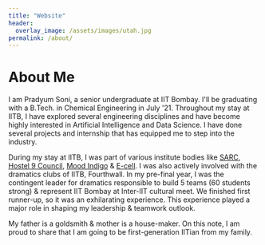 ```yaml
---
title: "Website"
header:
  overlay_image: /assets/images/utah.jpg
permalink: /about/
---
```


# About Me
  
I am Pradyum Soni, a senior undergraduate at IIT Bombay. I'll be graduating with a B.Tech. in Chemical Engineering in July '21. Throughout my stay at IITB, I have explored several engineering disciplines and have become highly interested in Artificial Intelligence and Data Science. I have done several projects and internship that has equipped me to step into the industry.

During my stay at IITB, I was part of various institute bodies like 
[SARC](https://sarc-iitb.org/), [Hostel 9 Council](https://www.google.com/search?q=h9+iitb&client=ubuntu&hs=la0&channel=fs&sxsrf=ALeKk03EoGf09ncCA-BFdoGPkTEdI0asng%3A1621969134627&ei=7kitYOzdJa2T4-EPy5uN4A0&oq=h9+iitb&gs_lcp=Cgdnd3Mtd2l6EAMyBAgjECcyCAguEMcBEK8BOgcIABBHELADUNg3WPw7YIQ-aAFwAngAgAHMAYgBxgiSAQUwLjUuMZgBAKABAaoBB2d3cy13aXrIAQjAAQE&sclient=gws-wiz&ved=0ahUKEwjsjOzwweXwAhWtyTgGHctNA9wQ4dUDCA0&uact=5), [Mood Indigo](https://en.wikipedia.org/wiki/Mood_Indigo_(festival)) & [E-cell](https://www.ecell.in/2020/). I was also actively involved with the dramatics clubs of IITB, Fourthwall. In my pre-final year, I was the contingent leader for dramatics responsible to build 5 teams (60 students strong) & represent IIT Bombay at Inter-IIT cultural meet. We finished first runner-up, so it was an exhilarating experience. This experience played a major role in shaping my leadership & teamwork outlook.

My father is a goldsmith & mother is a house-maker. On this note, I am proud to share that I am going to be first-generation IITian from my family.
